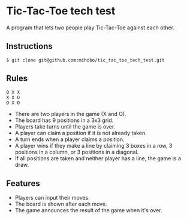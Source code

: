 # Tic-Tac-Toe tech test

A program that lets two people play Tic-Tac-Toe against each other.

Instructions
------------
```
$ git clone git@github.com:mihobo/tic_tac_toe_tech_test.git
```

Rules
-----
```
O X X
X X O
O X O
```
* There are two players in the game (X and O).
* The board has 9 positions in a 3x3 grid.
* Players take turns until the game is over.
* A player can claim a position if it is not already taken.
* A turn ends when a player claims a position.
* A player wins if they make a line by claiming 3 boxes in a row, 3 positions in a column, or 3 positions in a diagonal.
* If all positions are taken and neither player has a line, the game is a draw.

Features
--------
* Players can input their moves.
* The board is shown after each move.
* The game announces the result of the game when it's over.
